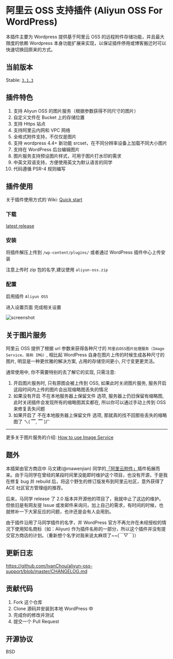 # 阿里云 OSS 支持插件 (Aliyun OSS For WordPress)

本插件主要为 Wordpress 提供基于阿里云 OSS 的远程附件存储功能，并且最大限度的依赖 Wordpress 本身功能扩展来实现，以保证插件停用或博客搬迁时可以快速切换回原来的方式。

## 当前版本

Stable: [`3.1.3`](https://github.com/IvanChou/aliyun-oss-support/releases/latest)

## 插件特色

1. 支持 Aliyun OSS 的图片服务（根据参数获得不同尺寸的图片）
2. 自定义文件在 Bucket 上的存储位置  
3. 支持 Https 站点
4. 支持阿里云内网和 VPC 网络
6. 全格式附件支持，不仅仅是图片
7. 支持 wordpress 4.4+ 新功能 srcset，在不同分辨率设备上加载不同大小图片
8. 支持在 WordPress 后台编辑图片
9. 图片服务支持预设图片样式，可用于图片打水印的需求
9. 中英文双语支持，方便使用英文为默认语言的同学
10. 代码遵循 PSR-4 规则编写

## 插件使用

关于插件使用方式的 Wiki: [Quick start](https://github.com/IvanChou/aliyun-oss-support/wiki/Quick-start)

### 下载

[latest release](https://github.com/IvanChou/aliyun-oss-support/releases/latest)

### 安装

将插件解压上传到 `/wp-content/plugins/` 或者通过 WordPress 插件中心上传安装

注意上传时 zip 包的名字,建议使用 `aliyun-oss.zip`

### 配置

启用插件 `Aliyun OSS`

进入设置页面 完成相关设置

![screenshot](https://github.com/IvanChou/aliyun-oss-support/blob/master/screenshot.png)

## 关于图片服务

阿里云 OSS 提供了根据 url 参数来获得各种尺寸的 `阿里云OSS图片处理服务（Image Service，简称 IMG）`, 相比起 WordPress 自身在图片上传的时候生成各种尺寸的图片, 明显是一种更优雅的解决方案, 占用的存储空间更小, 尺寸变更更灵活。

通常使用中, 你不需要特别的去了解它的实现, 只需注意: 

1. 开启图片服务时, 只有原图会被上传到 OSS, 如果此时关闭图片服务, 服务开启这段时间内上传的图片会出现缩略图丢失的情况
2. 如果没有开启 不在本地服务器上保留文件 选项, 服务器上仍旧保留有缩略图, 此时关闭插件会发现所有的缩略图其实都在, 所以你可以通过手动上传到 OSS 来修复丢失问题
3. 如果开启了 不在本地服务器上保留文件 选项, 那就真的找不回那些丢失的缩略图了 ㄟ( ▔, ▔ )ㄏ

****

更多关于图片服务的介绍: [How to use Image Service](https://github.com/IvanChou/aliyun-oss-support/wiki/How-to-use-Image-Service)

## 题外

本插架由官方商店中 马文建(@mawenjian) 同学的[「阿里云附件」](https://github.com/mawenjian/aliyun-oss-support)插件拓展而来。由于马同学在曾经的某段时间里没能即时维护这个项目，也没有开源，于是我在修复 bug 并 rebuild 后，将这个野生的修订版发布到阿里云社区，意外获得了 ACE 社区官方管理组的推荐。

后来，马同学 release 了 2.0 版本并开源他的项目了，我就中止了这边的维护。但依旧是有网友提 Issue 或发邮件来询问，加上自己的需求，有时间的时候，也就修补一下大家反应的问题，也许还是会有人会用到。

由于插件沿用了马同学插件的名字，并 WordPress 官方不再允许在未经授权的情况下使用知名商标（如：Aliyun) 作为插件名称的一部分，所以这个插件并没有提交官方商店的计划。（重新想个名字对我来说太麻烦了~~(￣▽￣)）

## 更新日志

https://github.com/IvanChou/aliyun-oss-support/blob/master/CHANGELOG.md

## 贡献代码

1. Fork 这个仓库
2. Clone 源码并安装到本地 WordPress 中
3. 完成你的修改并测试
4. 提交一个 Pull Request

## 开源协议

BSD

